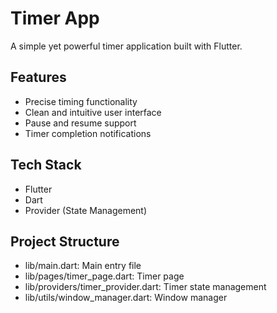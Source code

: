 # Timer App

A simple yet powerful timer application built with Flutter.

## Features

- Precise timing functionality
- Clean and intuitive user interface
- Pause and resume support
- Timer completion notifications

## Tech Stack

- Flutter
- Dart
- Provider (State Management)

## Project Structure

- lib/main.dart: Main entry file
- lib/pages/timer_page.dart: Timer page
- lib/providers/timer_provider.dart: Timer state management
- lib/utils/window_manager.dart: Window manager
